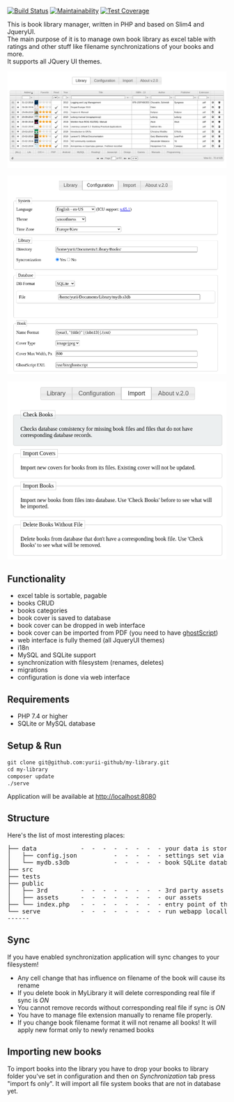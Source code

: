 [![Build Status](https://travis-ci.com/yurii-github/my-library.svg?branch=master)](https://travis-ci.com/yurii-github/my-library) [![Maintainability](https://api.codeclimate.com/v1/badges/24ed64181b13e21cd2ec/maintainability)](https://codeclimate.com/github/yurii-github/my-library/maintainability) [![Test Coverage](https://api.codeclimate.com/v1/badges/24ed64181b13e21cd2ec/test_coverage)](https://codeclimate.com/github/yurii-github/my-library/test_coverage)

This is book library manager, written in PHP and based on Slim4 and JqueryUI.  
The main purpose of it is to manage own book library as excel table with ratings and other stuff like filename synchronizations of your books and more.  
It supports all JQuery UI themes.  

![library main](public/library_1.png)

![library config](public/library_2.png)

![library import ](public/library_3.png)  

## Functionality

- excel table is sortable, pagable
- books CRUD
- books categories
- book cover is saved to database
- book cover can be dropped in web interface
- book cover can be imported from PDF (you need to have [ghostScript](https://www.ghostscript.com/))
- web interface is fully themed (all JqueryUI themes)
- i18n
- MySQL and SQLite support
- synchronization with filesystem (renames, deletes)
- migrations
- configuration is done via web interface


## Requirements

- PHP 7.4 or higher
- SQLite or MySQL database


## Setup & Run

```
git clone git@github.com:yurii-github/my-library.git
cd my-library
composer update
./serve
```


Application will be available at [http://localhost:8080](http://localhost:8080)

## Structure
Here's the list of most interesting places: 
<pre>
├── data            -  -  -  -  -  -  -  - your data is stored here
│   ├── config.json          -  -  -  -  - settings set via web interface
│   └── mydb.s3db            -  -  -  -  - book SQLite database
├── src
├── tests
├── public
│   ├── 3rd         -  -  -  -  -  -  -  - 3rd party assets
│   ├── assets      -  -  -  -  -  -  -  - our assets
├── └── index.php   -  -  -  -  -  -  -  - entry point of the application  
└── serve           -  -  -  -  -  -  -  - run webapp locally
------
</pre>


## Sync

If you have enabled synchronization application will sync changes to your filesystem!

* Any cell change that has influence on filename of the book will cause its rename
* If you delete book in MyLibrary it will delete corresponding real file if sync is *ON* 
* You cannot remove records without corresponding real file if sync is *ON*
* You have to manage file extension manually to rename file properly.
* If you change book filename format it will not rename all books! It will apply new format only to newly renamed books


## Importing new books

To import books into the library you have to drop your books to library folder you've set in configuration and then on *Synchronization* tab press "import fs only". 
It will import all file system books that are not in database yet.
